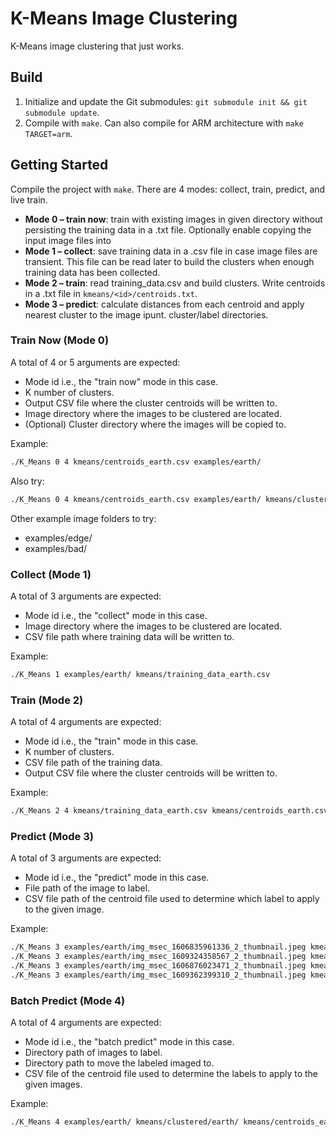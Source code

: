 # K-Means Image Clustering
K-Means image clustering that just works.
## Build
1. Initialize and update the Git submodules: `git submodule init && git submodule update`.
2. Compile with `make`. Can also compile for ARM architecture with `make TARGET=arm`.
## Getting Started
Compile the project with `make`. There are 4 modes: collect, train, predict, and live train.
 - **Mode 0 – train now**: train with existing images in given directory without persisting the training data in a .txt file. Optionally enable copying the input image files into 
 - **Mode 1 – collect**: save training data in a .csv file in case image files are transient. This file can be read later to build the clusters when enough training data has been collected.
 - **Mode 2 – train**: read training_data.csv and build clusters. Write centroids in a .txt file in `kmeans/<id>/centroids.txt`.
 - **Mode 3 – predict**: calculate distances from each centroid and apply nearest cluster to the image ipunt.
cluster/label directories.

### Train Now (Mode 0)

A total of 4 or 5 arguments are expected:
 - Mode id i.e., the "train now" mode in this case.
 - K number of clusters.
 - Output CSV file where the cluster centroids will be written to.
 - Image directory where the images to be clustered are located.
 - (Optional) Cluster directory where the images will be copied to.

Example:
```bash
./K_Means 0 4 kmeans/centroids_earth.csv examples/earth/
```

Also try:
```bash
./K_Means 0 4 kmeans/centroids_earth.csv examples/earth/ kmeans/clustered/earth/
```

Other example image folders to try:
- examples/edge/
- examples/bad/

### Collect (Mode 1)

A total of 3 arguments are expected:
 - Mode id i.e., the "collect" mode in this case.
 - Image directory where the images to be clustered are located.
 - CSV file path where training data will be written to.

 Example:
```bash
./K_Means 1 examples/earth/ kmeans/training_data_earth.csv
```

### Train (Mode 2)

A total of 4 arguments are expected:
 - Mode id i.e., the "train" mode in this case.
 - K number of clusters.
 - CSV file path of the training data.
 - Output CSV file where the cluster centroids will be written to.

Example:
```bash
./K_Means 2 4 kmeans/training_data_earth.csv kmeans/centroids_earth.csv
```
### Predict (Mode 3)

A total of 3 arguments are expected:
 - Mode id i.e., the "predict" mode in this case.
 - File path of the image to label.
 - CSV file path of the centroid file used to determine which label to apply to the given image.

Example:
```bash
./K_Means 3 examples/earth/img_msec_1606835961336_2_thumbnail.jpeg kmeans/centroids_earth.csv
./K_Means 3 examples/earth/img_msec_1609324358567_2_thumbnail.jpeg kmeans/centroids_earth.csv
./K_Means 3 examples/earth/img_msec_1606876023471_2_thumbnail.jpeg kmeans/centroids_earth.csv
./K_Means 3 examples/earth/img_msec_1609362399310_2_thumbnail.jpeg kmeans/centroids_earth.csv
```


### Batch Predict (Mode 4)

A total of 4 arguments are expected:
 - Mode id i.e., the "batch predict" mode in this case.
 - Directory path of images to label.
 - Directory path to move the labeled imaged to.
 - CSV file of the centroid file used to determine the labels to apply to the given images.

Example:
```bash
./K_Means 4 examples/earth/ kmeans/clustered/earth/ kmeans/centroids_earth.csv
```